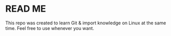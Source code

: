 # READ ME

This repo was created to learn Git & import knowledge on Linux at the same time. 
Feel free to use whenever you want.





